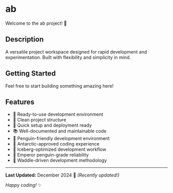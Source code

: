# ab

Welcome to the ab project! 🚀

## Description

A versatile project workspace designed for rapid development and experimentation. Built with flexibility and simplicity in mind.

## Getting Started

Feel free to start building something amazing here!

## Features

- 🔧 Ready-to-use development environment
- 📁 Clean project structure
- 🚀 Quick setup and deployment ready
- 📚 Well-documented and maintainable code
- 🐧 Penguin-friendly development environment
- 🐧 Antarctic-approved coding experience
- 🐧 Iceberg-optimized development workflow
- 🐧 Emperor penguin-grade reliability
- 🐧 Waddle-driven development methodology

---

**Last Updated:** December 2024 📅 _(Recently updated!)_

*Happy coding!* ✨
